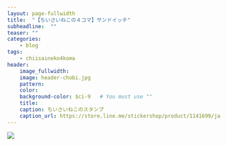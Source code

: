 ```yaml
---
layout: page-fullwidth
title:  "【ちいさいねこの４コマ】サンドイッチ"
subheadline:  ""
teaser: ""
categories:
    - blog
tags:
    - chiisaineko4koma
header:
    image_fullwidth:
    image: header-chobi.jpg
    pattern:
    color:
    background-color: $ci-9   # You must use ""
    title:
    caption: ちいさいねこのスタンプ
    caption_url: https://store.line.me/stickershop/product/1141699/ja
---
```


![](https://lh3.googleusercontent.com/pw/ACtC-3fGboYRG_6uG3rYDT7RCZCePrV0vk0MF5PoUgSdJtMJZq9RJc2j5nb5Bg-Cj3REgf7E58ps0SjvWAw3PObYxfQshiEEk2qNNT6yD-iIh9ulPe4DA_eGhJ-Bis_jATjnGDLmYBROiRKnL2MmdW0V_raF=w450-h635-no?authuser=2)